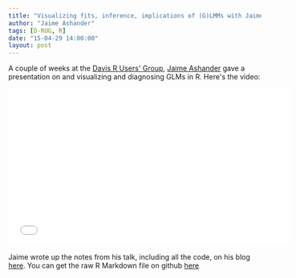 ```yaml
---
title: "Visualizing fits, inference, implications of (G)LMMs with Jaime Ashander"
author: "Jaime Ashander"
tags: [D-RUG, R]
date: "15-04-29 14:00:00"
layout: post
--- 
```


A couple of weeks at the [Davis R Users' Group](http://www.noamross.net/davis-r-users-group.html), [Jaime Ashander](http://www.ashander.info/posts/2015/04/D-RUG-mixed-effects-viz/) gave a presentation on and visualizing and diagnosing GLMs in R.  Here's the video:

<iframe width="560" height="315" src="//www.youtube.com/embed/QL4Jqmid0Kw" frameborder="0" allowfullscreen></iframe>

Jaime wrote up the notes from his talk, including all the code, on his blog [here](http://www.ashander.info/posts/2015/04/D-RUG-mixed-effects-viz/).  You can get the raw R Markdown file on github [here](https://github.com/ashander/ashander.github.io/blob/content/content/notes/mixedeffects_viz.Rmd)